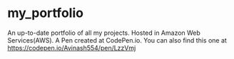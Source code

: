 # my_portfolio
An up-to-date portfolio of all my projects. Hosted in Amazon Web Services(AWS). 
A Pen created at CodePen.io. You can also find this one at https://codepen.io/Avinash554/pen/LzzVmj
